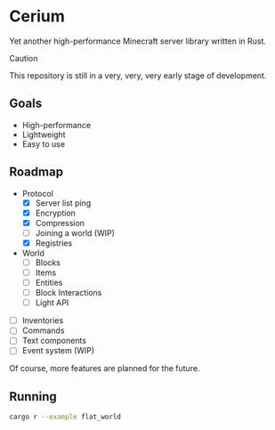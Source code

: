 # Cerium

Yet another high-performance Minecraft server library written in Rust.

> [!CAUTION]
> This repository is still in a very, very, very early stage of development.


## Goals

- High-performance
- Lightweight
- Easy to use


## Roadmap

- Protocol
    - [x] Server list ping
    - [x] Encryption
    - [x] Compression
    - [ ] Joining a world (WIP)
    - [x] Registries
- World
    - [ ] Blocks
    - [ ] Items
    - [ ] Entities
    - [ ] Block Interactions
    - [ ] Light API
- [ ] Inventories
- [ ] Commands
- [ ] Text components
- [ ] Event system (WIP)

Of course, more features are planned for the future.


## Running

```sh
cargo r --example flat_world
```
